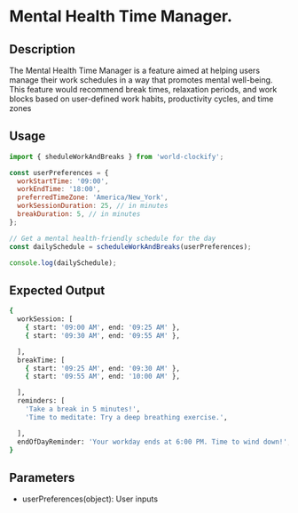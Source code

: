 # Mental Health Time Manager.

## Description

The Mental Health Time Manager is a feature aimed at helping users manage their work schedules in a way that promotes mental well-being. This feature would recommend break times, relaxation periods, and work blocks based on user-defined work habits, productivity cycles, and time zones

## Usage

```javascript
import { sheduleWorkAndBreaks } from 'world-clockify';

const userPreferences = {
  workStartTime: '09:00',
  workEndTime: '18:00',
  preferredTimeZone: 'America/New_York',
  workSessionDuration: 25, // in minutes
  breakDuration: 5, // in minutes
};

// Get a mental health-friendly schedule for the day
const dailySchedule = scheduleWorkAndBreaks(userPreferences);

console.log(dailySchedule);
```

## Expected Output

```bash
{
  workSession: [
    { start: '09:00 AM', end: '09:25 AM' },
    { start: '09:30 AM', end: '09:55 AM' },

  ],
  breakTime: [
    { start: '09:25 AM', end: '09:30 AM' },
    { start: '09:55 AM', end: '10:00 AM' },

  ],
  reminders: [
    'Take a break in 5 minutes!',
    'Time to meditate: Try a deep breathing exercise.',

  ],
  endOfDayReminder: 'Your workday ends at 6:00 PM. Time to wind down!',
}

```

## Parameters

- userPreferences(object): User inputs
